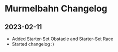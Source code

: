 # Murmelbahn Changelog

## 2023-02-11

- Added Starter-Set Obstacle and Starter-Set Race
- Started changelog :)
